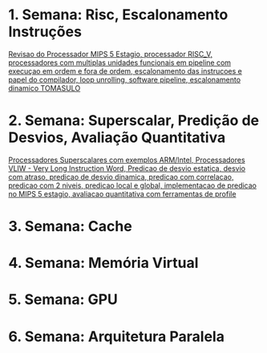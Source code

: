 # 1. Semana: Risc, Escalonamento Instruções

[Revisao do Processador MIPS 5 Estagio, processador RISC_V, processadores com multiplas unidades funcionais em pipeline com execuçao em ordem e fora de ordem, escalonamento das instrucoes e papel do compilador, loop unrolling, software pipeline, escalonamento dinamico TOMASULO](https://github.com/arduinoufv/inf450_peo/blob/master/semana/semana1.md)

# 2. Semana: Superscalar, Predição de Desvios, Avaliação Quantitativa

[Processadores Superscalares com exemplos ARM/Intel, Processadores VLIW - Very Long Instruction Word, Predicao de desvio estatica, desvio com atraso, predicao de desvio dinamica, predicao com correlacao, predicao com 2 niveis, predicao local e global, implementacao de predicao no MIPS 5 estagio, avaliacao quantitativa com ferramentas de profile](https://github.com/arduinoufv/inf450_peo/blob/master/semana/semana2.md)

# 3. Semana: Cache

# 4. Semana: Memória Virtual

# 5. Semana: GPU

# 6. Semana: Arquitetura Paralela
